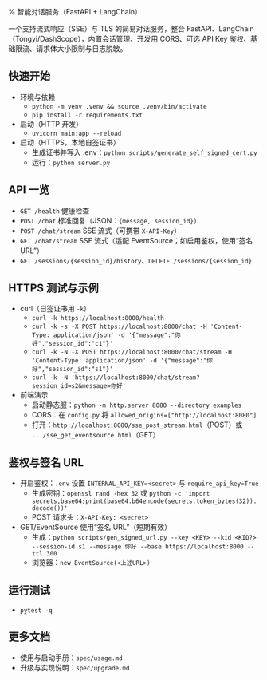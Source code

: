 % 智能对话服务（FastAPI + LangChain）

一个支持流式响应（SSE）与 TLS 的简易对话服务，整合 FastAPI、LangChain（Tongyi/DashScope），内置会话管理、开发用 CORS、可选 API Key 鉴权、基础限流、请求体大小限制与日志脱敏。

## 快速开始
- 环境与依赖
  - `python -m venv .venv && source .venv/bin/activate`
  - `pip install -r requirements.txt`
- 启动（HTTP 开发）
  - `uvicorn main:app --reload`
- 启动（HTTPS，本地自签证书）
  - 生成证书并写入 .env：`python scripts/generate_self_signed_cert.py`
  - 运行：`python server.py`

## API 一览
- `GET /health` 健康检查
- `POST /chat` 标准回复（JSON：`{message, session_id}`）
- `POST /chat/stream` SSE 流式（可携带 `X-API-Key`）
- `GET /chat/stream` SSE 流式（适配 EventSource；如启用鉴权，使用“签名 URL”）
- `GET /sessions/{session_id}/history`、`DELETE /sessions/{session_id}`

## HTTPS 测试与示例
- curl（自签证书用 `-k`）
  - `curl -k https://localhost:8000/health`
  - `curl -k -s -X POST https://localhost:8000/chat -H 'Content-Type: application/json' -d '{"message":"你好","session_id":"c1"}'`
  - `curl -k -N -X POST https://localhost:8000/chat/stream -H 'Content-Type: application/json' -d '{"message":"你好","session_id":"s1"}'`
  - `curl -k -N 'https://localhost:8000/chat/stream?session_id=s2&message=你好'`
- 前端演示
  - 启动静态服：`python -m http.server 8080 --directory examples`
  - CORS：在 `config.py` 将 `allowed_origins=["http://localhost:8080"]`
  - 打开：`http://localhost:8080/sse_post_stream.html`（POST）或 `.../sse_get_eventsource.html`（GET）

## 鉴权与签名 URL
- 开启鉴权：`.env` 设置 `INTERNAL_API_KEY=<secret>` 与 `require_api_key=True`
  - 生成密钥：`openssl rand -hex 32` 或 `python -c 'import secrets,base64;print(base64.b64encode(secrets.token_bytes(32)).decode())'`
  - POST 请求头：`X-API-Key: <secret>`
- GET/EventSource 使用“签名 URL”（短期有效）
  - 生成：`python scripts/gen_signed_url.py --key <KEY> --kid <KID?> --session-id s1 --message 你好 --base https://localhost:8000 --ttl 300`
  - 浏览器：`new EventSource(<上述URL>)`

## 运行测试
- `pytest -q`

## 更多文档
- 使用与启动手册：`spec/usage.md`
- 升级与实现说明：`spec/upgrade.md`


